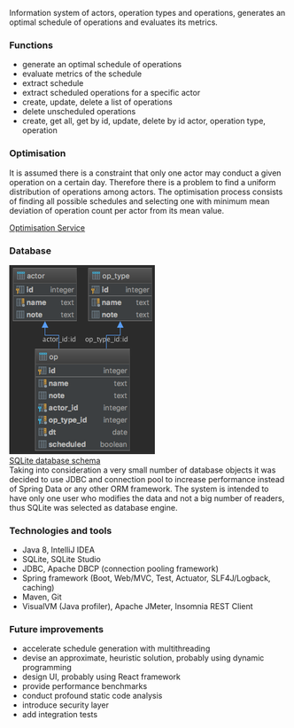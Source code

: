 Information system of actors, operation types and operations,
generates an optimal schedule of operations and evaluates its metrics.

### Functions
* generate an optimal schedule of operations
* evaluate metrics of the schedule
* extract schedule
* extract scheduled operations for a specific actor
* create, update, delete a list of operations
* delete unscheduled operations
* create, get all, get by id, update, delete by id actor, operation type, operation

### Optimisation
It is assumed there is a constraint that only one actor may conduct a 
given operation on a certain day. Therefore there is a problem to find a 
uniform distribution of operations among actors.
The optimisation process consists of finding all possible schedules and 
selecting one with minimum mean deviation of operation count per actor 
from its mean value.

[Optimisation Service](src/main/java/com/sergeykotov/op/service/OptimisationService.java)

### Database
![database diagram](src/main/resources/op-db-diagram.png)  
[SQLite database schema](src/main/resources/schema.sql)  
Taking into consideration a very small number of database objects it was 
decided to use JDBC and connection pool to increase performance instead 
of Spring Data or any other ORM framework.
The system is intended to have only one user who modifies the data and 
not a big number of readers, thus SQLite was selected as database 
engine.

### Technologies and tools
* Java 8, IntelliJ IDEA
* SQLite, SQLite Studio
* JDBC, Apache DBCP (connection pooling framework)
* Spring framework (Boot, Web/MVC, Test, Actuator, SLF4J/Logback, caching)
* Maven, Git
* VisualVM (Java profiler), Apache JMeter, Insomnia REST Client

### Future improvements
* accelerate schedule generation with multithreading
* devise an approximate, heuristic solution, probably using dynamic programming
* design UI, probably using React framework
* provide performance benchmarks
* conduct profound static code analysis
* introduce security layer
* add integration tests